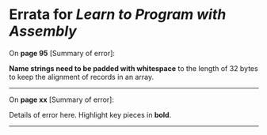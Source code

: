 # Errata for *Learn to Program with Assembly*

On **page 95** [Summary of error]:
 
**Name strings need to be padded with whitespace** to the length of 32 bytes to keep the alignment of records in an array.

***

On **page xx** [Summary of error]:
 
Details of error here. Highlight key pieces in **bold**.

***